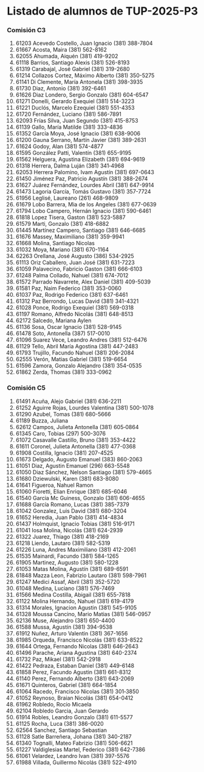 # Listado de alumnos de TUP-2025-P3

### Comisión C3
01. 61203  Acevedo Costello, Juan Ignacio            (381) 388-7804 
02. 61667  Acosta, Maira                             (381) 562-8162 
03. 62055  Ahumada, Aiquén                           (381) 419-9202 
04. 61118  Barrios, Santiago Alexis                  (381) 526-8193 
05. 61319  Carabajal, José Gabriel                   (381) 319-2680 
06. 61214  Collazos Cortez, Máximo Alberto           (381) 350-5275 
07. 61141  Di Clemente, María Antonela               (381) 398-3935               
08. 61730  Diaz, Antonio                             (381) 392-6461 
09. 61626  Diaz Londero, Sergio Gonzalo              (381) 604-6547 
10. 61271  Donelli, Gerardo Exequiel                 (381) 514-3223 
11. 61221  Duclós, Marcelo Ezequiel                  (381) 551-4353 
12. 61720  Fernández, Luciano                        (381) 586-7891 
13. 62093  Frías Silva, Juan Segundo                 (381) 415-8753 
14. 61139  Gallo, María Matilde                      (381) 333-4836                          
15. 61352  García Moya, José Ignacio                 (381) 638-9006 
16. 61200  Gauna Serrano, Martín Javier              (381) 389-2631 
17. 61624  Godoy, Alan                               (381) 574-4877 
18. 61595  González Patti, Valentín                  (381) 655-9195 
19. 61562  Helguera, Agustina Elizabeth              (381) 694-9619 
20. 61318  Herrera, Dalma Luján                      (381) 341‑4968                              
21. 62053  Herrera Palomino, Ivam Agustín            (381) 697-0643 
22. 61450  Jiménez Paz, Patricio Agustín             (381) 388-2674 
23. 61627  Juárez Fernández, Lourdes Abril           (381) 647-9914 
24. 61473  Lagoria García, Tomás Gustavo             (381) 357-7724 
25. 61956  Leglisé, Laureano                         (261) 468-9809 
26. 61679  Lobo Barrera, Mia de los Angeles          (381) 677-0639 
27. 61794  Lobo Campero, Hernán Ignacio              (381) 590-6461 
28. 61818  Lopez Tisera, Gaston                      (381) 523-5887 
29. 61579  Marti, Gonzalo                            (381) 418-6882 
30. 61445  Martínez Campero, Santiago                (381) 646-6685 
31. 61676  Massey, Maximiliano                       (381) 359-9941 
32. 61668  Molina, Santiago Nicolas                  
33. 61032  Moya, Mariano                             (381) 670-1164 
34. 62263  Orellana, José Augusto                    (386) 534-2925 
35. 61113  Oriz Caballero, Juan José                 (381) 631-7223 
36. 61059  Palavecino, Fabricio Gaston               (381) 666-6103 
37. 61248  Palma Collado, Nahuel                     (381) 674-7012 
38. 61572  Parrado Navarrete, Alex Daniel            (381) 409-5039 
39. 61581  Paz, Naim Federico                        (381) 353-0060 
40. 61037  Paz, Rodrigo Federico                     (381) 637-6461
41. 61312  Paz Berrondo, Lucas David                 (381) 341-4321 
42. 61028  Ponce, Rodrigo Exequiel                   (381) 569-0318 
43. 61197  Romano, Alfredo Nicolás                   (381) 648-8513 
44. 62172  Salcedo, Mariana Aylen                    
45. 61136  Sosa, Oscar Ignacio                       (381) 528-9145 
46. 61478  Soto, Antonella                           (387) 517-0010 
47. 61096  Suarez Vece, Leandro Andres               (381) 512-6476 
48. 61129  Tello, Abril María Agostina               (381) 447-2483 
49. 61793  Trujillo, Facundo Nahuel                  (381) 206-2084 
50. 62555  Verón, Matias Gabriel                     (381) 519-6654 
51. 61596  Zamora, Gonzalo Alejandro                 (381) 354-0535 
52. 61862  Zerda, Thomas                             (381) 333-0962 

### Comisión C5
01. 61491  Acuña, Alejo Gabriel                      (381) 636-2211   
02. 61252  Aguirre Rojas, Lourdes Valentina          (381) 500-1078   
03. 61290  Azubel, Tomas                             (381) 680-5666   
04. 61189  Buzza, Juliana                            
05. 62612  Campos, Julieta Antonella                 (381) 605‑0864
06. 61345  Caro, Tobias                              (297) 500-3076   
07. 61072  Casavalle Castillo, Bruno                 (381) 353-4422
08. 61611  Coronel, Julieta Antonella                (381) 477-0368   
09. 61908  Costilla, Ignacio                         (381) 207-4525   
10. 61673  Delgado, Augusto Emanuel                  (383) 860-2063   
11. 61051  Diaz, Agustin Emanuel                     (296) 663-5548   
12. 61050  Diaz Sánchez, Nelson Santiago             (381) 579-4665   
13. 61680  Dziewulski, Karen                         (381) 683-8080   
14. 61641  Figueroa, Nahuel Ramon                    
15. 61060  Fioretti, Elian Enrique                   (381) 685-6046   
16. 61540  Garcia Mc Guiness, Gonzalo                (381) 606-4655   
17. 61688  García Romano, Lucas                      (381) 385-7379   
18. 61042  Gonzalez, Luis David                      (381) 680-3204   
19. 61652  Heredia, Juan Pablo                       (381) 414-4834   
20. 61437  Holmquist, Ignacio Tobias                 (381) 516-9171   
21. 61041  Iosa Molina, Nicolás                      (381) 624-2939   
22. 61322  Juarez, Thiago                            (381) 418-2169   
23. 61218  Liendo, Lautaro                           (381) 582-5319   
24. 61226  Luna, Andres Maximiliano                  (381) 412-2061
25. 61535  Mainardi, Facundo                         (381) 584-1265   
26. 61905  Martinez, Augusto                         (381) 580-1228   
27. 61053  Matas Molina, Agustín                     (381) 689-6591   
28. 61848  Mazza Leon, Fabrizio Lautaro              (381) 598-7961   
29. 61247  Medici Assaf, Abril                       (381) 352-5720   
30. 61048  Medina, Luciano                           (381) 576-7469   
31. 61566  Medina Costilla, Abigail                  (381) 655-7818   
32. 61122  Molina Hernando, Nahuel                   (381) 619-4179   
33. 61314  Morales, Ignacion Agustin                 (381) 545-9105
34. 61328  Moussa Cancino, Mario Matias              (381) 546-0957   
35. 62136  Muse, Alejandro                           (381) 650-4400
36. 61588  Mussa, Agustín                            (381) 394-9538   
37. 61912  Nuñez, Arturo Valentin                    (381) 367-1656   
38. 61985  Orqueda, Francisco Nicolás                (381) 633-8522   
39. 61644  Ortega, Fernando Nicolas                  (381) 646-2643   
40. 61496  Parache, Ariana Agustina                  (381) 640-2374   
41. 61732  Paz, Mikael                               (381) 542-2918   
42. 61422  Pedraza, Estaban Daniel                   (381) 449-6148
43. 61858  Perez, Facundo Agustin                    (381) 661-8312   
44. 61140  Perez, Fernando Alberto                   (381) 643-2069        
45. 61671  Quinteros, Gabriel                        (381) 664-1854   
46. 61064  Racedo, Francisco Nicolas                 (381) 301‑3850
47. 61052  Reynoso, Braian Nicolás                   (381) 654-0412   
48. 61962  Robledo, Rocio Micaela                    
49. 62104  Robledo Garcia, Juan Gerardo              
50. 61914  Robles, Leandro Gonzalo                   (381) 611-5577   
51. 61125  Rocha, Luca                               (381) 386-0020   
52. 62564  Sanchez, Santiago Sebastian               
53. 61128  Satle Barreñera, Johana                   (381) 340-2187
54. 61340  Tognalli, Mateo Fabrizio                  (381) 506-6621
55. 61227  Valdiglesias Martel, Federico             (381) 642-7386   
56. 61061  Velardez, Leandro Ivan                    (381) 397-5576
57. 61988  Villada, Guillermo Nicolás                (381) 522-4910
